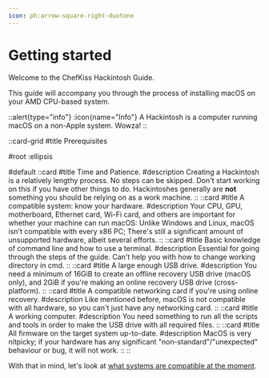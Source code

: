 ```yaml
---
icon: ph:arrow-square-right-duotone
---
```


# Getting started

Welcome to the ChefKiss Hackintosh Guide.

This guide will accompany you through the process of installing macOS on your AMD CPU-based system.

::alert{type="info"}
:icon{name="Info"} A Hackintosh is a computer running macOS on a non-Apple system. Wowza!
::

::card-grid
#title
Prerequisites

#root
:ellipsis

#default
  ::card
  #title
  Time and Patience.
  #description
  Creating a Hackintosh is a relatively lengthy process. No steps can be skipped. Don't start working on this if you have other things to do. Hackintoshes generally are __not__ something you should be relying on as a work machine.
  ::
  ::card
  #title
  A compatible system: know your hardware.
  #description
  Your CPU, GPU, motherboard, Ethernet card, Wi-Fi card, and others are important for whether your machine can run macOS: Unlike Windows and Linux, macOS isn't compatible with every x86 PC; There's still a significant amount of unsupported hardware, albeit several efforts.
  ::
  ::card
  #title
  Basic knowledge of command line and how to use a terminal.
  #description
  Essential for going through the steps of the guide. Can't help you with how to change working directory in cmd.
  ::
  ::card
  #title
  A large enough USB drive.
  #description
  You need a minimum of 16GiB to create an offline recovery USB drive (macOS only), and 2GiB if you're making an online recovery USB drive (cross-platform).
  ::
  ::card
  #title
  A compatible networking card if you're using online recovery.
  #description
  Like mentioned before, macOS is not compatible with all hardware, so you can't just have any networking card.
  ::
  ::card
  #title
  A working computer.
  #description
  You need something to run all the scripts and tools in order to make the USB drive with all required files.
  ::
  ::card
  #title
  All firmware on the target system up-to-date.
  #description
  MacOS is very nitpicky; if your hardware has any significant "non-standard"/"unexpected" behaviour or bug, it will not work.
  ::
::

With that in mind, let's look at [what systems are compatible at the moment](/guide/compatibility).
